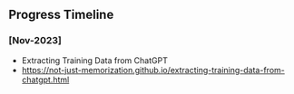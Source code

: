 ## Progress Timeline
### [Nov-2023]
- Extracting Training Data from ChatGPT
-   https://not-just-memorization.github.io/extracting-training-data-from-chatgpt.html
